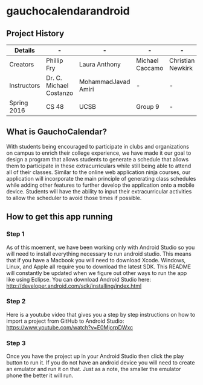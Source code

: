 # gauchocalendarandroid

## Project History

| Details      | -                       | -                   |-                 |-                  |-                 |
| -------------|-------------------------|---------------------|------------------|-------------------|------------------|
| Creators     | Phillip Fry             | Laura Anthony       | Michael Caccamo  | Christian Newkirk | Jonathan Segovia |
| Instructors  | Dr. C. Michael Costanzo | MohammadJavad Amiri |-                 |-                  |-                 |
| Spring 2016  | CS 48                   | UCSB                | Group 9          |-                  |-                 |

## What is GauchoCalendar?
With students being encouraged to participate in clubs and organizations on campus to enrich their college experience, 
we have made it our goal to design a program that allows students to generate a schedule that allows them to participate 
in these extracurriculars while still being able to attend all of their classes. Similar to the online web application ninja courses,
our application will incorporate the main principle of generating class schedules while adding other features to further develop the 
application onto a mobile device.  Students will have the ability to input their extracurricular activities to allow the scheduler to avoid those times if 
possible. 

## How to get this app running
### Step 1
As of this moement, we have been working only with Android Studio so you will need to install everything necessary to run android studio. This means that if you have a Macbook you will need to download Xcode. Windows, Linux, and Apple all require you to download the latest SDK. This README will constantly be updated when we figure out other ways to run the app like using Eclipse. You can download Android Studio here:
http://developer.android.com/sdk/installing/index.html

### Step 2
Here is a youtube video that gives you a step by step instructions on how to import a project from GitHub to Android Studio:
https://www.youtube.com/watch?v=E0MjorpDWxc

### Step 3
Once you have the project up in your Android Studio then click the play button to run it. If you do not have an android device you will need to create an emulator and run it on that. Just as a note, the smaller the emulator phone the better it will run. 


